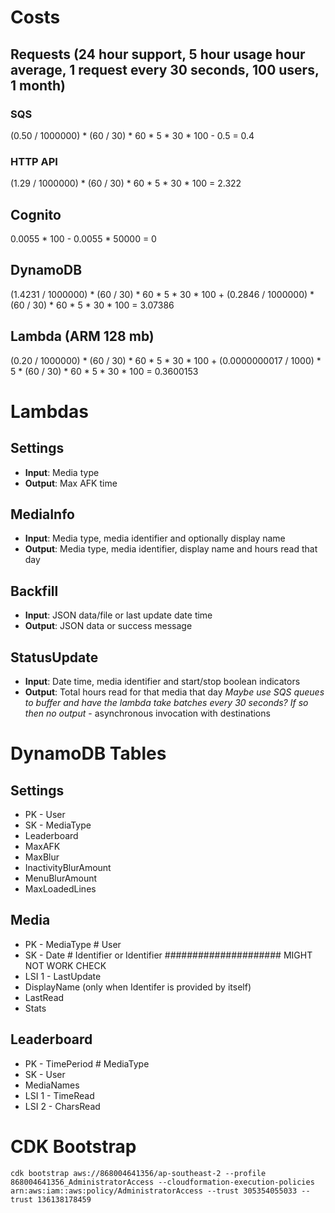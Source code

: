 # Costs
## Requests (24 hour support, 5 hour usage hour average, 1 request every 30 seconds, 100 users, 1 month)
<!-- ### Kinesis
0.049 * 24 * 30
+
(0.098 / 1000000) * (1 * (60 / 30) * 60 * 5 * 30 * 100)
= 35.4564 -->

<!-- ### Web Sockets
(0.325 / 1000000) * 60 * 24 * 30 * 100
+
(1.30 / 1000000) * (60 / 30) * 60 * 5 * 30 * 100
= 3.744 -->

### SQS
(0.50 / 1000000) * (60 / 30) * 60 * 5 * 30 * 100 - 0.5
= 0.4

### HTTP API
(1.29 / 1000000) * (60 / 30) * 60 * 5 * 30 * 100
= 2.322

## Cognito
0.0055 * 100 - 0.0055 * 50000
= 0

## DynamoDB
(1.4231 / 1000000) * (60 / 30) * 60 * 5 * 30 * 100
+
(0.2846 / 1000000) * (60 / 30) * 60 * 5 * 30 * 100
= 3.07386

## Lambda (ARM 128 mb)
(0.20 / 1000000) * (60 / 30) * 60 * 5 * 30 * 100
+
(0.0000000017 / 1000) * 5 * (60 / 30) * 60 * 5 * 30 * 100
= 0.3600153


# Lambdas
## Settings
* **Input**: Media type
* **Output**: Max AFK time

## MediaInfo
* **Input**: Media type, media identifier and optionally display name
* **Output**: Media type, media identifier, display name and hours read that day

## Backfill
* **Input**: JSON data/file or last update date time
* **Output**: JSON data or success message

## StatusUpdate
* **Input**: Date time, media identifier and start/stop boolean indicators
* **Output**: Total hours read for that media that day
*Maybe use SQS queues to buffer and have the lambda take batches every 30 seconds? If so then no output* - asynchronous invocation with destinations


# DynamoDB Tables
## Settings
* PK - User
* SK - MediaType
* Leaderboard
* MaxAFK
* MaxBlur
* InactivityBlurAmount
* MenuBlurAmount
* MaxLoadedLines

## Media
* PK - MediaType # User
* SK - Date # Identifier or Identifier ##################### MIGHT NOT WORK CHECK
* LSI 1 - LastUpdate
* DisplayName (only when Identifer is provided by itself)
* LastRead
* Stats

## Leaderboard
* PK - TimePeriod # MediaType
* SK - User
* MediaNames
* LSI 1 - TimeRead
* LSI 2 - CharsRead




# CDK Bootstrap
`cdk bootstrap aws://868004641356/ap-southeast-2 --profile 868004641356_AdministratorAccess --cloudformation-execution-policies arn:aws:iam::aws:policy/AdministratorAccess --trust 305354055033 --trust 136138178459`
